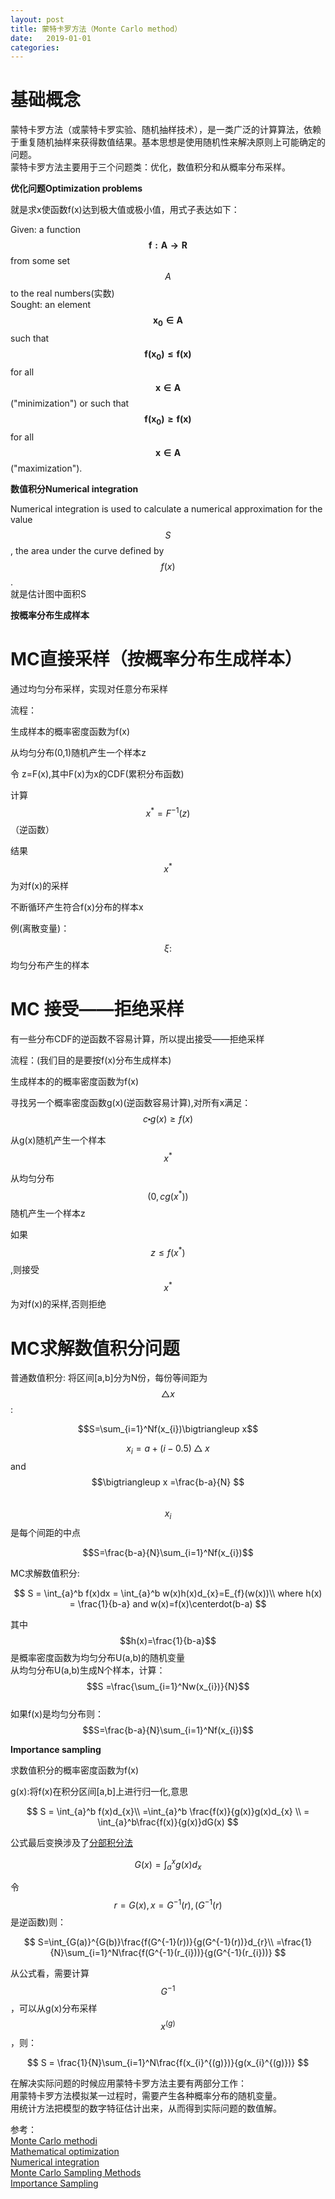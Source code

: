 ```yaml
---
layout: post
title: 蒙特卡罗方法（Monte Carlo method）
date:   2019-01-01
categories: 
---
```


# 基础概念   

蒙特卡罗方法（或蒙特卡罗实验、随机抽样技术），是一类广泛的计算算法，依赖于重复随机抽样来获得数值结果。基本思想是使用随机性来解决原则上可能确定的问题。   
蒙特卡罗方法主要用于三个问题类：优化，数值积分和从概率分布采样。    

**优化问题Optimization problems**   

就是求x使函数f(x)达到极大值或极小值，用式子表达如下：  

Given: a function $$\mathbf{f:A \to R}$$ from some set $$A$$ to the real numbers(实数)   
Sought: an element $$\mathbf{x_{0} \in A}$$ such that $$\mathbf{f(x_{0})\le f(x)}$$ for all $$\mathbf{x \in A}$$ ("minimization") or such that $$\mathbf{f(x_{0}) \ge f(x)}$$ for all $$\mathbf{x \in A}$$("maximization").

**数值积分Numerical integration**    

Numerical integration is used to calculate a numerical approximation for the value $$S$$, the area under the curve defined by$$f(x)$$.  
就是估计图中面积S   

**按概率分布生成样本**   

# MC直接采样（按概率分布生成样本）   
通过均匀分布采样，实现对任意分布采样  

流程： 

生成样本的概率密度函数为f(x)   

从均匀分布(0,1)随机产生一个样本z  

令 z=F(x),其中F(x)为x的CDF(累积分布函数)    

计算$$x^\ast=F^{-1}(z)$$（逆函数）       

结果$$x^\ast$$为对f(x)的采样    

不断循环产生符合f(x)分布的样本x  

例(离散变量)：

$$\xi :$$均匀分布产生的样本


# MC 接受——拒绝采样   

有一些分布CDF的逆函数不容易计算，所以提出接受——拒绝采样  

流程：(我们目的是要按f(x)分布生成样本)   

生成样本的的概率密度函数为f(x)   

寻找另一个概率密度函数g(x)(逆函数容易计算),对所有x满足：$$c \centerdot g(x)\ge f(x)$$    

从g(x)随机产生一个样本$$x^\ast$$   

从均匀分布$$(0,cg(x^\ast))$$随机产生一个样本z  

如果$$z\le f(x^\ast)$$,则接受$$x^\ast$$为对f(x)的采样,否则拒绝  



# MC求解数值积分问题   

普通数值积分: 将区间[a,b]分为N份，每份等间距为$$\bigtriangleup x$$:     

$$S=\sum_{i=1}^Nf(x_{i})\bigtriangleup x$$    

$$x_{i} = a+(i-0.5)\bigtriangleup x $$ and $$\bigtriangleup x =\frac{b-a}{N} $$     
$$x_{i}$$是每个间距的中点   

$$S=\frac{b-a}{N}\sum_{i=1}^Nf(x_{i})$$   

MC求解数值积分:

$$
S = \int_{a}^b f(x)dx = \int_{a}^b w(x)h(x)d_{x}=E_{f}(w(x))\\
where h(x) = \frac{1}{b-a} and w(x)=f(x)\centerdot(b-a)
$$

其中$$h(x)=\frac{1}{b-a}$$是概率密度函数为均匀分布U(a,b)的随机变量  
从均匀分布U(a,b)生成N个样本，计算：  
$$S =\frac{\sum_{i=1}^Nw(x_{i})}{N}$$  
如果f(x)是均匀分布则：   
$$S=\frac{b-a}{N}\sum_{i=1}^Nf(x_{i})$$  

**Importance sampling**   

求数值积分的概率密度函数为f(x) 

g(x):将f(x)在积分区间[a,b]上进行归一化,意思

$$
S = \int_{a}^b f(x)d_{x}\\
=\int_{a}^b \frac{f(x)}{g(x)}g(x)d_{x} \\
= \int_{a}^b\frac{f(x)}{g(x)}dG(x)
$$  

公式最后变换涉及了[分部积分法](https://baike.baidu.com/item/分部积分法/9478849?fr=aladdin)  

$$
G(x)=\int_{a}^x g(x)d_{x}
$$

令$$r = G(x),x=G^{-1}(r),(G^{-1}(r)$$是逆函数)则：  

$$
S=\int_{G(a)}^{G(b)}\frac{f(G^{-1}(r))}{g(G^{-1}(r))}d_{r}\\
=\frac{1}{N}\sum_{i=1}^N\frac{f(G^{-1}(r_{i}))}{g(G^{-1}(r_{i}))}
$$

从公式看，需要计算$$G^{-1}$$，可以从g(x)分布采样$$x^{(g)}$$，则：  

$$
S = \frac{1}{N}\sum_{i=1}^N\frac{f(x_{i}^{(g)})}{g(x_{i}^{(g)})}
$$


在解决实际问题的时候应用蒙特卡罗方法主要有两部分工作：  
用蒙特卡罗方法模拟某一过程时，需要产生各种概率分布的随机变量。  
用统计方法把模型的数字特征估计出来，从而得到实际问题的数值解。  

参考：  
[Monte Carlo methodi](https://en.wikipedia.org/wiki/Monte_Carlo_method)       
[Mathematical optimization](https://en.wikipedia.org/wiki/Mathematical_optimization)    
[Numerical integration](https://en.wikipedia.org/wiki/Numerical_integration)  
[Monte Carlo Sampling Methods](http://web.tecnico.ulisboa.pt/~mcasquilho/acad/theo/simul/Vujic.pdf)  
[Importance Sampling](http://astrostatistics.psu.edu/su14/lectures/cisewski_is.pdf)
